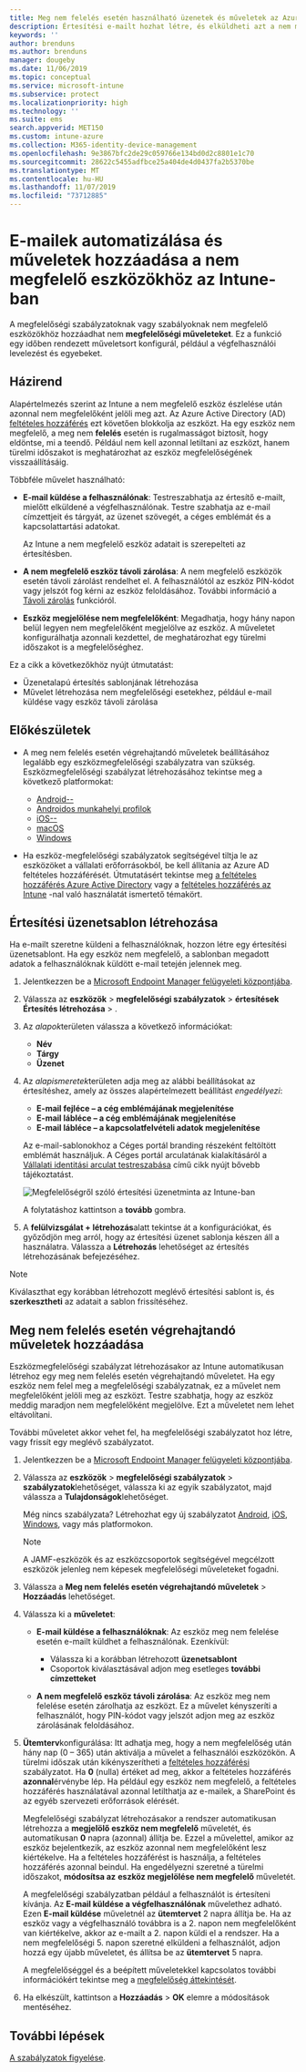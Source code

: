 ```yaml
---
title: Meg nem felelés esetén használható üzenetek és műveletek az Azure-beli Microsoft Intune-ban | Microsoft Docs
description: Értesítési e-mailt hozhat létre, és elküldheti azt a nem megfelelő eszközökre. Miután az eszköz nem megfelelőként lett megjelölve, hozzáadhat olyan műveleteket, mint a türelmi időszak kijelölése a megfelelőség teljesítéséig, vagy egy ütemterv, amely az eszköz megfelelővé válásáig letiltja a hozzáférést. Mindezt megteheti az Azure-beli Microsoft Intune használatával.
keywords: ''
author: brenduns
ms.author: brenduns
manager: dougeby
ms.date: 11/06/2019
ms.topic: conceptual
ms.service: microsoft-intune
ms.subservice: protect
ms.localizationpriority: high
ms.technology: ''
ms.suite: ems
search.appverid: MET150
ms.custom: intune-azure
ms.collection: M365-identity-device-management
ms.openlocfilehash: 9e3867bfc2de29c059766e134bd0d2c8801e1c70
ms.sourcegitcommit: 28622c5455adfbce25a404de4d0437fa2b5370be
ms.translationtype: MT
ms.contentlocale: hu-HU
ms.lasthandoff: 11/07/2019
ms.locfileid: "73712885"
---
```

# <a name="automate-email-and-add-actions-for-noncompliant-devices-in-intune"></a>E-mailek automatizálása és műveletek hozzáadása a nem megfelelő eszközökhöz az Intune-ban

A megfelelőségi szabályzatoknak vagy szabályoknak nem megfelelő eszközökhöz hozzáadhat nem **megfelelőségi műveleteket**. Ez a funkció egy időben rendezett műveletsort konfigurál, például a végfelhasználói levelezést és egyebeket.

## <a name="overview"></a>Házirend

Alapértelmezés szerint az Intune a nem megfelelő eszköz észlelése után azonnal nem megfelelőként jelöli meg azt. Az Azure Active Directory (AD) [feltételes hozzáférés](https://docs.microsoft.com/azure/active-directory/active-directory-conditional-access-azure-portal) ezt követően blokkolja az eszközt. Ha egy eszköz nem megfelelő, a meg nem **felelés** esetén is rugalmasságot biztosít, hogy eldöntse, mi a teendő. Például nem kell azonnal letiltani az eszközt, hanem türelmi időszakot is meghatározhat az eszköz megfelelőségének visszaállításáig.

Többféle művelet használható:

- **E-mail küldése a felhasználónak**: Testreszabhatja az értesítő e-mailt, mielőtt elküldené a végfelhasználónak. Testre szabhatja az e-mail címzettjeit és tárgyát, az üzenet szövegét, a céges emblémát és a kapcsolattartási adatokat.

    Az Intune a nem megfelelő eszköz adatait is szerepelteti az értesítésben.

- **A nem megfelelő eszköz távoli zárolása**: A nem megfelelő eszközök esetén távoli zárolást rendelhet el. A felhasználótól az eszköz PIN-kódot vagy jelszót fog kérni az eszköz feloldásához. További információ a [Távoli zárolás](../remote-actions/device-remote-lock.md) funkcióról.

- **Eszköz megjelölése nem megfelelőként**: Megadhatja, hogy hány napon belül legyen nem megfelelőként megjelölve az eszköz. A műveletet konfigurálhatja azonnali kezdettel, de meghatározhat egy türelmi időszakot is a megfelelőséghez.

Ez a cikk a következőkhöz nyújt útmutatást:

- Üzenetalapú értesítés sablonjának létrehozása
- Művelet létrehozása nem megfelelőségi esetekhez, például e-mail küldése vagy eszköz távoli zárolása


## <a name="before-you-begin"></a>Előkészületek

- A meg nem felelés esetén végrehajtandó műveletek beállításához legalább egy eszközmegfelelőségi szabályzatra van szükség. Eszközmegfelelőségi szabályzat létrehozásához tekintse meg a következő platformokat:

  - [Android--](compliance-policy-create-android.md)
  - [Androidos munkahelyi profilok](compliance-policy-create-android-for-work.md)
  - [iOS--](compliance-policy-create-ios.md)
  - [macOS](compliance-policy-create-mac-os.md)
  - [Windows](compliance-policy-create-windows.md)

- Ha eszköz-megfelelőségi szabályzatok segítségével tiltja le az eszközöket a vállalati erőforrásokból, be kell állítania az Azure AD feltételes hozzáférését. Útmutatásért tekintse meg [a feltételes hozzáférés Azure Active Directory](https://docs.microsoft.com/azure/active-directory/active-directory-conditional-access-azure-portal) vagy a [feltételes hozzáférés az Intune](conditional-access-intune-common-ways-use.md) -nal való használatát ismertető témakört.

## <a name="create-a-notification-message-template"></a>Értesítési üzenetsablon létrehozása

Ha e-mailt szeretne küldeni a felhasználóknak, hozzon létre egy értesítési üzenetsablont. Ha egy eszköz nem megfelelő, a sablonban megadott adatok a felhasználóknak küldött e-mail tetején jelennek meg.

1. Jelentkezzen be a [Microsoft Endpoint Manager felügyeleti központjába](https://go.microsoft.com/fwlink/?linkid=2109431).
2. Válassza az **eszközök** > **megfelelőségi szabályzatok** > **értesítések** **Értesítés létrehozása** > .
3. Az *alapok*területen válassza a következő információkat:

   - **Név**
   - **Tárgy**
   - **Üzenet**

4. Az *alapismeretek*területen adja meg az alábbi beállításokat az értesítéshez, amely az összes alapértelmezett beállítást *engedélyezi*:

   - **E-mail fejléce – a cég emblémájának megjelenítése**
   - **E-mail lábléce – a cég emblémájának megjelenítése**
   - **E-mail lábléce – a kapcsolatfelvételi adatok megjelenítése**

   Az e-mail-sablonokhoz a Céges portál branding részeként feltöltött emblémát használjuk. A Céges portál arculatának kialakításáról a [Vállalati identitási arculat testreszabása](../apps/company-portal-app.md#company-identity-branding-customization) című cikk nyújt bővebb tájékoztatást.

   ![Megfelelőségről szóló értesítési üzenetminta az Intune-ban](./media/actions-for-noncompliance/actionsfornoncompliance-1.PNG)

   A folytatáshoz kattintson a **tovább** gombra.

5. A **felülvizsgálat + létrehozás**alatt tekintse át a konfigurációkat, és győződjön meg arról, hogy az értesítési üzenet sablonja készen áll a használatra. Válassza a **Létrehozás** lehetőséget az értesítés létrehozásának befejezéséhez.

> [!NOTE]
> Kiválaszthat egy korábban létrehozott meglévő értesítési sablont is, és **szerkesztheti** az adatait a sablon frissítéséhez.

## <a name="add-actions-for-noncompliance"></a>Meg nem felelés esetén végrehajtandó műveletek hozzáadása

Eszközmegfelelőségi szabályzat létrehozásakor az Intune automatikusan létrehoz egy meg nem felelés esetén végrehajtandó műveletet. Ha egy eszköz nem felel meg a megfelelőségi szabályzatnak, ez a művelet nem megfelelőként jelöli meg az eszközt. Testre szabhatja, hogy az eszköz meddig maradjon nem megfelelőként megjelölve. Ezt a műveletet nem lehet eltávolítani.

További műveletet akkor vehet fel, ha megfelelőségi szabályzatot hoz létre, vagy frissít egy meglévő szabályzatot.

1. Jelentkezzen be a [Microsoft Endpoint Manager felügyeleti központjába](https://go.microsoft.com/fwlink/?linkid=2109431).

2. Válassza az **eszközök** > **megfelelőségi szabályzatok** > **szabályzatok**lehetőséget, válassza ki az egyik szabályzatot, majd válassza a **Tulajdonságok**lehetőséget.

   Még nincs szabályzata? Létrehozhat egy új szabályzatot [Android](compliance-policy-create-android.md), [iOS](compliance-policy-create-ios.md), [Windows](compliance-policy-create-windows.md), vagy más platformokon.

   > [!NOTE]
   > A JAMF-eszközök és az eszközcsoportok segítségével megcélzott eszközök jelenleg nem képesek megfelelőségi műveleteket fogadni.

3. Válassza a **Meg nem felelés esetén végrehajtandó műveletek** > **Hozzáadás** lehetőséget.

4. Válassza ki a **műveletet**:

   - **E-mail küldése a felhasználóknak**: Az eszköz meg nem felelése esetén e-mailt küldhet a felhasználónak. Ezenkívül:
     - Válassza ki a korábban létrehozott **üzenetsablont**
     - Csoportok kiválasztásával adjon meg esetleges **további címzetteket**

   - **A nem megfelelő eszköz távoli zárolása**: Az eszköz meg nem felelése esetén zárolhatja az eszközt. Ez a művelet kényszeríti a felhasználót, hogy PIN-kódot vagy jelszót adjon meg az eszköz zárolásának feloldásához.

5. **Ütemterv**konfigurálása: Itt adhatja meg, hogy a nem megfelelőség után hány nap (0 – 365) után aktiválja a művelet a felhasználói eszközökön. A türelmi időszak után kikényszerítheti a [feltételes hozzáférési](conditional-access-intune-common-ways-use.md) szabályzatot. Ha **0** (nulla) értéket ad meg, akkor a feltételes hozzáférés **azonnal**érvénybe lép. Ha például egy eszköz nem megfelelő, a feltételes hozzáférés használatával azonnal letilthatja az e-mailek, a SharePoint és az egyéb szervezeti erőforrások elérését.

   Megfelelőségi szabályzat létrehozásakor a rendszer automatikusan létrehozza a **megjelölő eszköz nem megfelelő** műveletét, és automatikusan **0** napra (azonnal) állítja be. Ezzel a művelettel, amikor az eszköz bejelentkezik, az eszköz azonnal nem megfelelőként lesz kiértékelve. Ha a feltételes hozzáférést is használja, a feltételes hozzáférés azonnal beindul. Ha engedélyezni szeretné a türelmi időszakot, **módosítsa az** **eszköz megjelölése nem megfelelő** műveletét.

   A megfelelőségi szabályzatban például a felhasználót is értesíteni kívánja. Az **E-mail küldése a végfelhasználónak** művelethez adható. Ezen **E-mail küldése** műveletnél az **ütemtervet** 2 napra állítja be. Ha az eszköz vagy a végfelhasználó továbbra is a 2. napon nem megfelelőként van kiértékelve, akkor az e-mailt a 2. napon küldi el a rendszer. Ha a nem megfelelőségi 5. napon szeretné elküldeni a felhasználót, adjon hozzá egy újabb műveletet, és állítsa be az **ütemtervet** 5 napra.

   A megfelelőséggel és a beépített műveletekkel kapcsolatos további információkért tekintse meg a [megfelelőség áttekintését](device-compliance-get-started.md).

6. Ha elkészült, kattintson a **Hozzáadás** > **OK** elemre a módosítások mentéséhez.

## <a name="next-steps"></a>További lépések

[A szabályzatok figyelése](compliance-policy-monitor.md).
